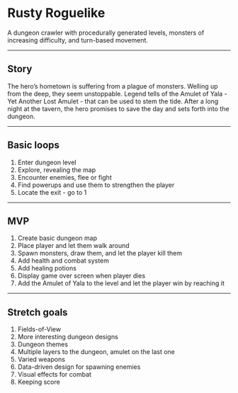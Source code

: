 # Rusty Roguelike

A dungeon crawler with procedurally generated levels, monsters of
increasing difficulty, and turn-based movement.

-----

## Story

The hero’s hometown is suffering from a plague of monsters. Welling up from the deep, they seem unstoppable. Legend tells of the Amulet of Yala - Yet Another Lost Amulet - that can be used to stem the tide.
After a long night at the tavern, the hero promises to save the day and sets forth into the dungeon.

-----

## Basic loops

1. Enter dungeon level
2. Explore, revealing the map
3. Encounter enemies, flee or fight
4. Find powerups and use them to strengthen the player
5. Locate the exit - go to 1

-----

## MVP

1. Create basic dungeon map
2. Place player and let them walk around
3. Spawn monsters, draw them, and let the player kill them
4. Add health and combat system
5. Add healing potions
6. Display game over screen when player dies
7. Add the Amulet of Yala to the level and let the player win by reaching it

-----

## Stretch goals

1. Fields-of-View
1. More interesting dungeon designs
1. Dungeon themes
1. Multiple layers to the dungeon, amulet on the last one
1. Varied weapons
1. Data-driven design for spawning enemies
1. Visual effects for combat
1. Keeping score